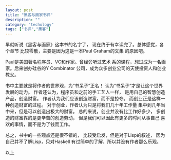 ```yaml
---
layout: post
title: "黑客与画家书评"
description: ""
category: "techology"
tags: ["书评","黑客"]
---
```


早就听说《黑客与画家》这本书的名字了，
现在终于有幸读完了。总体感觉，各个章节
比较零散，主要是因为这是一本Paul Graham的文集
的原因吧。

Paul是美国著名程序员、VC和作家。曾经旁听过艺术
系的课程，想过成为一名画家。后来创办硅谷的Y Combinator
公司，成为众多创业公司的天使投资人和创业教父。

书中主要就是将作者的世界观，为“书呆子”正名！
认为“书呆子”才是让这个世界发展的动力。
作者还认为，程序员和之前的手工艺人一样，
是用自己的智慧创造产品，创造财富。
作者认为我们应该创造财富，而不是掠夺。
而创业正是这样一种创造财富的过程。
对于创业，作者认为只是将我们几十年工作量
集中到几年当中来，但是可以创造出极大的财富。
总的来说，创业并没有比工作好多少，
多创造的财富靠的是更辛苦的创造劳动，
但是我们可以因此有更多的时间从事自己
喜欢的事情，而不是为了钱而工作。

总之，书中的一些观点还是很不错的，
比较受启发，但是对于Lisp的叙述，
因为自己并不了解Lisp，只对Haskell
有过简单的了解，所以并没有作者那么乐观。

以上

